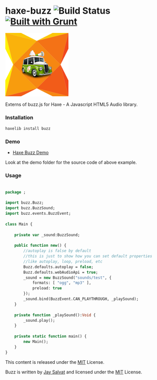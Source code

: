 haxe-buzz ![Build Status](https://travis-ci.org/adireddy/haxe-buzz.svg?branch=master) [![Built with Grunt](https://cdn.gruntjs.com/builtwith.png)](http://gruntjs.com/)
=========

![haxe buzz logo](https://raw.githubusercontent.com/adireddy/haxe-buzz/master/logo.png)

Externs of buzz.js for Haxe - A Javascript HTML5 Audio library.

### Installation ###

```haxe
haxelib install buzz
```

### Demo ###

* [Haxe Buzz Demo](http://www.arm.rocks/haxe-buzz-demo)

Look at the demo folder for the source code of above example.

### Usage ###

```haxe

package ;

import buzz.Buzz;
import buzz.BuzzSound;
import buzz.events.BuzzEvent;

class Main {

	private var _sound:BuzzSound;

	public function new() {
	    //autoplay is false by default
	    //this is just to show how you can set default properties
	    //like autoplay, loop, preload, etc
  		Buzz.defaults.autoplay = false;
  		Buzz.defaults.webAudioApi = true;
  		_sound = new BuzzSound("sounds/test", { 
  			formats: [ "ogg", "mp3" ],
  			preload: true 
  		});
  		_sound.bind(BuzzEvent.CAN_PLAYTHROUGH, _playSound);
	}
	
	private function _playSound():Void {
      	_sound.play();
  	}

	private static function main() {
		new Main();
	}
}
```

This content is released under the [MIT](http://opensource.org/licenses/MIT) License.

Buzz is written by [Jay Salvat](http://buzz.jaysalvat.com/) and licensed under the [MIT](http://opensource.org/licenses/MIT) License.
